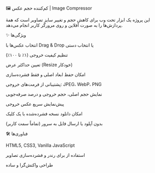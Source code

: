 🖼️ کم‌کننده حجم عکس | Image Compressor

این پروژه یک ابزار تحت وب برای کاهش حجم و تغییر سایز تصاویر است که همهٔ پردازش‌ها را به صورت آفلاین و روی مرورگر کاربر انجام می‌دهد.

✨ ویژگی‌ها

انتخاب عکس‌ها با Drag & Drop یا انتخاب دستی

تنظیم کیفیت خروجی (۱٪ تا ۱۰۰٪)

تعیین حداکثر عرض (Resize خودکار)

امکان حفظ ابعاد اصلی و فقط فشرده‌سازی

پشتیبانی از فرمت‌های خروجی: JPEG، WebP، PNG

نمایش حجم اصلی، حجم خروجی و درصد صرفه‌جویی

پیش‌نمایش سریع عکس خروجی

امکان دانلود نسخه فشرده‌شده با یک کلیک

بدون آپلود یا ارسال فایل به سرور (تماماً سمت کاربر)


🛠️ فناوری‌ها

HTML5, CSS3, Vanilla JavaScript

استفاده از <canvas> برای رندر و فشرده‌سازی تصاویر

طراحی واکنش‌گرا و ساده
